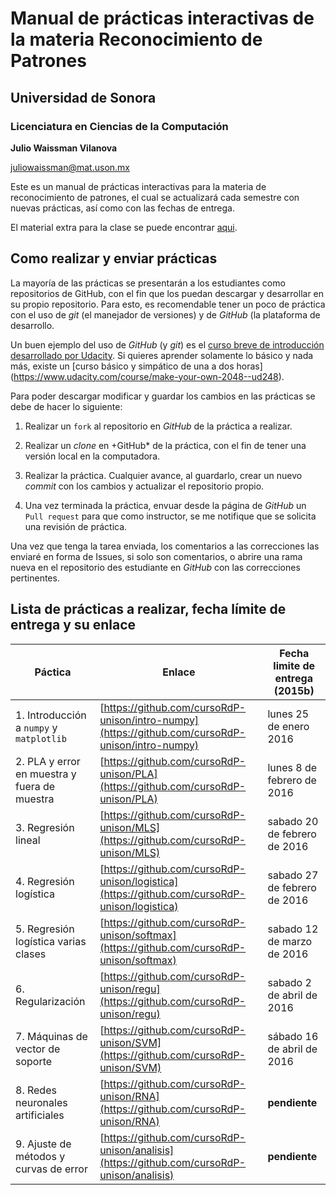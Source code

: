 # Manual de prácticas interactivas de la materia Reconocimiento de Patrones

## Universidad de Sonora

### Licenciatura en Ciencias de la Computación

**Julio Waissman Vilanova**

[juliowaissman@mat.uson.mx](juliowaissman@mat.uson.mx)

Este es un manual de prácticas interactivas para la materia de reconocimiento de patrones, 
el cual se actualizará cada semestre con nuevas prácticas, así como con las fechas de entrega.

El material extra para la clase se puede encontrar [aqui](https://github.com/cursoRdP-unison/material).

## Como realizar y enviar prácticas

La mayoría de las prácticas se presentarán a los estudiantes como repositorios de GitHub, con 
el fin que los puedan descargar y desarrollar en su propio repositorio. Para esto, es recomendable tener 
un poco de práctica con el uso de *git* (el manejador de versiones) y de *GitHub* (la plataforma de desarrollo.

Un buen ejemplo del uso de *GitHub* (y *git*) es el 
[curso breve de introducción desarrollado por Udacity](https://www.udacity.com/course/how-to-use-git-and-github--ud775). 
Si quieres aprender solamente lo básico y nada más, existe un [curso básico y simpático de una a dos horas]
(https://www.udacity.com/course/make-your-own-2048--ud248).

Para poder descargar modificar y guardar los cambios en las prácticas se debe de hacer lo siguiente:

1. Realizar un `fork` al repositorio en *GitHub* de la práctica a realizar.

2. Realizar un *clone* en +GitHub* de la práctica, con el fin de tener una versión local en la computadora.

3. Realizar la práctica. Cualquier avance, al guardarlo, crear un nuevo *commit* con los cambios y actualizar el repositorio propio.

4. Una vez terminada la práctica, envuar desde la página de *GitHub* un `Pull request` para que como instructor, se me notifique que se solicita una revisión de práctica.

Una vez que tenga la tarea enviada, los comentarios a las correcciones las enviaré en forma de Issues, si solo son comentarios, o abrire una rama nueva en el repositorio des estudiante en *GitHub* con las correcciones pertinentes.

## Lista de prácticas a realizar, fecha límite de entrega y su enlace

Páctica | Enlace | Fecha limite de entrega (2015b)
--------|--------|---------------------------------
1. Introducción a `numpy` y `matplotlib` | [https://github.com/cursoRdP-unison/intro-numpy](https://github.com/cursoRdP-unison/intro-numpy) | lunes 25 de enero 2016
2. PLA y error en muestra y fuera de muestra | [https://github.com/cursoRdP-unison/PLA](https://github.com/cursoRdP-unison/PLA) | lunes 8 de febrero de 2016
3. Regresión lineal |  [https://github.com/cursoRdP-unison/MLS](https://github.com/cursoRdP-unison/MLS)| sabado 20 de febrero de 2016
4. Regresión logística | [https://github.com/cursoRdP-unison/logistica](https://github.com/cursoRdP-unison/logistica)| sabado 27 de febrero de 2016
5. Regresión logística varias clases | [https://github.com/cursoRdP-unison/softmax](https://github.com/cursoRdP-unison/softmax) | sabado 12 de marzo de 2016
6. Regularización |  [https://github.com/cursoRdP-unison/regu](https://github.com/cursoRdP-unison/regu) | sabado 2 de abril de 2016 
7. Máquinas de vector de soporte | [https://github.com/cursoRdP-unison/SVM](https://github.com/cursoRdP-unison/SVM) | sábado 16 de abril de 2016
8. Redes neuronales artificiales  |  [https://github.com/cursoRdP-unison/RNA](https://github.com/cursoRdP-unison/RNA) | **pendiente**
9. Ajuste de métodos y curvas de error | [https://github.com/cursoRdP-unison/analisis](https://github.com/cursoRdP-unison/analisis) | **pendiente**
